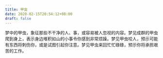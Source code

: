 ```yaml
---
title: 甲虫
date: 2020-02-15T20:54:12+08:00
draft: false
---
```


梦中的甲虫，象征那些不干净的人、事，或容易被人忽视的内容。梦见成群的甲虫爬到身上，表示身边堆积如山的小事令你感到非常烦躁。梦见甲虫咬人，预示可能有东西将刺伤你，或是试图引起你注意。梦见甲虫来回忙忙碌碌，预示你将承担艰苦的工作。